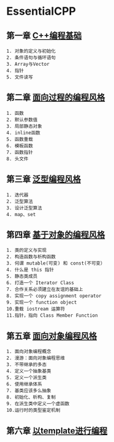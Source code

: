 # EssentialCPP
## 第一章 [C++编程基础](./chapter1/C%2B%2B%E7%BC%96%E7%A8%8B%E5%9F%BA%E7%A1%80.md)
    1. 对象的定义与初始化
    2. 条件语句与循环语句
    3. Array与Vector
    4. 指针
    5. 文件读写

## 第二章 [面向过程的编程风格](./chapter2/%E9%9D%A2%E5%90%91%E8%BF%87%E7%A8%8B%E7%9A%84%E7%BC%96%E7%A8%8B%E9%A3%8E%E6%A0%BC.md)
    1. 函数
    2. 默认参数值
    3. 局部静态对象
    4. inline函数
    5. 函数重载
    6. 模板函数
    7. 函数指针
    8. 头文件
   
## 第三章 [泛型编程风格](./chapter3/%E6%B3%9B%E5%9E%8B%E7%BC%96%E7%A8%8B%E9%A3%8E%E6%A0%BC.md)
    1. 迭代器
    2. 泛型算法
    3. 设计泛型算法
    4. map、set

## 第四章 [基于对象的编程风格](./chapter4/%E5%9F%BA%E4%BA%8E%E5%AF%B9%E8%B1%A1%E7%9A%84%E7%BC%96%E7%A8%8B%E9%A3%8E%E6%A0%BC.md)
    1. 类的定义与实现
    2. 构造函数与析构函数
    3. 何谓 mutable(可变) 和 const(不可变）
    4. 什么是 this 指针
    5. 静态类成员
    6. 打造一个 Iterator Class
    7. 合作关系必须建立在友谊的基础上
    8. 实现一个 copy assignment operator
    9. 实现一个 function object
    10.重载 iostream 运算符
    11.指针，指向 Class Member Function

## 第五章 [面向对象编程风格](./chapter5/面向对象编程风格.md)
	1. 面向对象编程概念
	2. 漫游：面向对象编程思维
	3. 不带继承的多态
	4. 定义一个抽象基类
	5. 定义一个派生类
	6. 使用继承体系
	7. 基类应该多么抽象
	8. 初始化、析构、复制
	9. 在派生类中定义一个虚函数
	10.运行时的类型鉴定机制

## 第六章 [以template进行编程](./chapter6/以template进行编程)

